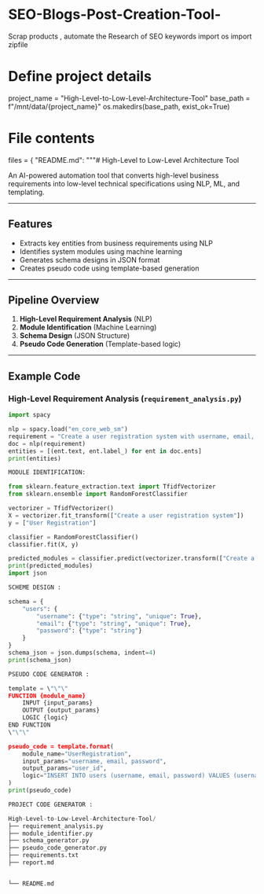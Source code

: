 # SEO-Blogs-Post-Creation-Tool-
Scrap products , automate the Research of SEO keywords 
import os
import zipfile

# Define project details
project_name = "High-Level-to-Low-Level-Architecture-Tool"
base_path = f"/mnt/data/{project_name}"
os.makedirs(base_path, exist_ok=True)

# File contents
files = {
    "README.md": """#  High-Level to Low-Level Architecture Tool

An AI-powered automation tool that converts high-level business requirements into low-level technical specifications using NLP, ML, and templating.

---

##  Features

- Extracts key entities from business requirements using NLP
- Identifies system modules using machine learning
- Generates schema designs in JSON format
- Creates pseudo code using template-based generation

---

## Pipeline Overview

1. **High-Level Requirement Analysis** (NLP)
2. **Module Identification** (Machine Learning)
3. **Schema Design** (JSON Structure)
4. **Pseudo Code Generation** (Template-based logic)

---

##  Example Code

###  High-Level Requirement Analysis (`requirement_analysis.py`)
```python
import spacy

nlp = spacy.load("en_core_web_sm")
requirement = "Create a user registration system with username, email, and password."
doc = nlp(requirement)
entities = [(ent.text, ent.label_) for ent in doc.ents]
print(entities)

MODULE IDENTIFICATION: 

from sklearn.feature_extraction.text import TfidfVectorizer
from sklearn.ensemble import RandomForestClassifier

vectorizer = TfidfVectorizer()
X = vectorizer.fit_transform(["Create a user registration system"])
y = ["User Registration"]

classifier = RandomForestClassifier()
classifier.fit(X, y)

predicted_modules = classifier.predict(vectorizer.transform(["Create a user registration system"]))
print(predicted_modules)
import json

SCHEME DESIGN :

schema = {
    "users": {
        "username": {"type": "string", "unique": True},
        "email": {"type": "string", "unique": True},
        "password": {"type": "string"}
    }
}
schema_json = json.dumps(schema, indent=4)
print(schema_json)

PSEUDO CODE GENERATOR :

template = \"\"\"
FUNCTION {module_name}
    INPUT {input_params}
    OUTPUT {output_params}
    LOGIC {logic}
END FUNCTION
\"\"\"

pseudo_code = template.format(
    module_name="UserRegistration",
    input_params="username, email, password",
    output_params="user_id",
    logic="INSERT INTO users (username, email, password) VALUES (username, email, password)"
)
print(pseudo_code)

PROJECT CODE GENERATOR :

High-Level-to-Low-Level-Architecture-Tool/
├── requirement_analysis.py
├── module_identifier.py
├── schema_generator.py
├── pseudo_code_generator.py
├── requirements.txt
├── report.md


└── README.md





